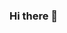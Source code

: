### Hi there 👋

<!--
**NiloofarShahbaz/NiloofarShahbaz** is a ✨ _special_ ✨ repository because its `README.md` (this file) appears on your GitHub profile.

I'm a back-end developer with the background of python.

- 🔭 I’m currently working on ...
- 🌱 I’m currently learning TDD, Rust, FastApi, PonyORM
- 👯 I’m looking to collaborate on ...
- 🤔 I’m looking for help with ...
- 💬 Ask me about Python, Django, 
- 📫 How to reach me: ...
- 😄 Pronouns: ...
- ⚡ Fun fact: ...
-->

<!-- [![Niloofars's GitHub stats](https://github-readme-stats.vercel.app/api?username=NiloofarShahbaz&show_icons=true)](https://github.com/anuraghazra/github-readme-stats) -->

